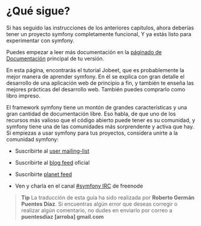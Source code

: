 ¿Qué sigue?
===========

Si has seguido las instrucciones de los anteriores capítulos, ahora deberías
tener un proyecto symfony completamente funcional, Y ya estás listo para
experimentar con symfony.

Puedes empezar a leer más documentación en la [páginado de Documentación](http://www.symfony-project.org/doc/1_2/)
principal de tu versión.

En esta página, encontrarás el tutorial Jobeet, que es probablemente la mejor
manera de aprender symfony. En él se explica con gran detalle el desarrollo de
una aplicación web de principio a fin, y también te enseña las mejores prácticas
del desarrollo web. También puedes comprarlo como libro impreso.

El framework symfony tiene un montón de grandes características y una gran
cantidad de documentación libre. Eso habla, de que uno de los recursos más valioso
que el código abierto puede tener es su comunidad, y symfony tiene una de las
comunidades más sorprendente y activa que hay. Si empiezas a usar symfony para tus
proyectos, considera unirte a la comunidad symfony:

  * Suscríbirte al [user mailing-list](http://groups.google.com/group/symfony-users)

  * Suscríbirte al [blog feed](http://feeds.feedburner.com/symfony/blog) oficial

  * Suscríbirte [planet feed](http://feeds.feedburner.com/symfony/planet)

  * Ven y charla en el canal [#symfony IRC](irc://irc.freenode.net/symfony)
    de freenode

>**Tip**
>La traducción de esta guía ha sido realizada por **Roberto Germán Puentes Díaz**. 
>Si encuentras algún error que deseas corregir o realizar algún comentario,
>no dudes en enviarlo por correo a **puentesdiaz [arroba] gmail.com**    